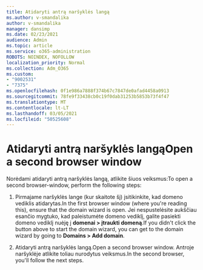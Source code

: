 ```yaml
---
title: Atidaryti antrą naršyklės langą
ms.author: v-smandalika
author: v-smandalika
manager: dansimp
ms.date: 02/23/2021
audience: Admin
ms.topic: article
ms.service: o365-administration
ROBOTS: NOINDEX, NOFOLLOW
localization_priority: Normal
ms.collection: Adm_O365
ms.custom:
- "9002531"
- "7375"
ms.openlocfilehash: 0f1e986a7888f374b67c7847de0afad4458a0913
ms.sourcegitcommit: 78fe9f33438cb0c19f0dab31253b5853b73f4f47
ms.translationtype: MT
ms.contentlocale: lt-LT
ms.lasthandoff: 03/05/2021
ms.locfileid: "50525608"
---
```

# <a name="open-a-second-browser-window"></a><span data-ttu-id="53c49-102">Atidaryti antrą naršyklės langą</span><span class="sxs-lookup"><span data-stu-id="53c49-102">Open a second browser window</span></span>

<span data-ttu-id="53c49-103">Norėdami atidaryti antrą naršyklės langą, atlikite šiuos veiksmus:</span><span class="sxs-lookup"><span data-stu-id="53c49-103">To open a second browser-window, perform the following steps:</span></span>

1. <span data-ttu-id="53c49-104">Pirmajame naršyklės lange (kur skaitote šį) įsitikinkite, kad domeno vediklis atidarytas.</span><span class="sxs-lookup"><span data-stu-id="53c49-104">In the first browser window (where you're reading this), ensure that the domain wizard is open.</span></span> <span data-ttu-id="53c49-105">Jei nespustelėsite aukščiau esančio mygtuko, kad paleistumėte domeno vediklį, galite pasiekti domeno vediklį nuėję į **domenai > įtraukti domeną**.</span><span class="sxs-lookup"><span data-stu-id="53c49-105">If you didn't click the button above to start the domain wizard, you can get to the domain wizard by going to **Domains > Add domain**.</span></span>

2. <span data-ttu-id="53c49-106">Atidaryti antrą naršyklės langą.</span><span class="sxs-lookup"><span data-stu-id="53c49-106">Open a second browser window.</span></span> <span data-ttu-id="53c49-107">Antroje naršyklėje atlikite toliau nurodytus veiksmus.</span><span class="sxs-lookup"><span data-stu-id="53c49-107">In the second browser, you'll follow the next steps.</span></span>
